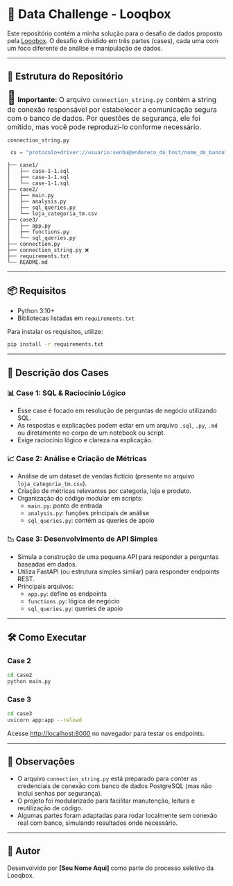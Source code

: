 # 🚀 Data Challenge - Looqbox

Este repositório contém a minha solução para o desafio de dados proposto pela [Looqbox](https://github.com/looqbox/data-challenge). O desafio é dividido em três partes (cases), cada uma com um foco diferente de análise e manipulação de dados.

---

## 📁 Estrutura do Repositório

<span style="font-size: 30px;">🚨</span> 
<span style="font-size: 16px; font-weight: bold;">Importante:</span> 
<span style="font-size: 16px;">
  O arquivo <code>connection_string.py</code> contém a string de conexão responsável por estabelecer a comunicação segura com o banco de dados. Por questões de segurança, ele foi omitido, mas você pode reproduzi-lo conforme necessário.
</span>


`connection_string.py`
 ``` py
  cs = "protocolo+driver://usuario:senha@endereco_do_host/nome_do_banco" 
```

```
├── case1/
│   ├── case-1-1.sql
│   ├── case-1-1.sql
│   └── case-1-1.sql
├── case2/
│   ├── main.py
│   ├── analysis.py
│   ├── sql_queries.py
│   └── loja_categoria_tm.csv
├── case3/
│   ├── app.py
│   ├── functions.py
│   └── sql_queries.py
├── connection.py
├── connection_string.py ❌
├── requirements.txt
└── README.md
```

---

## 📦 Requisitos

- Python 3.10+
- Bibliotecas listadas em `requirements.txt`

Para instalar os requisitos, utilize:

```bash
pip install -r requirements.txt
```

---

## 💼 Descrição dos Cases

### 📊 Case 1: SQL & Raciocínio Lógico

- Esse case é focado em resolução de perguntas de negócio utilizando SQL.
- As respostas e explicações podem estar em um arquivo `.sql`, `.py`, `.md` ou diretamente no corpo de um notebook ou script.
- Exige raciocínio lógico e clareza na explicação.

### 📈 Case 2: Análise e Criação de Métricas

- Análise de um dataset de vendas fictício (presente no arquivo `loja_categoria_tm.csv`).
- Criação de métricas relevantes por categoria, loja e produto.
- Organização do código modular em scripts:
  - `main.py`: ponto de entrada
  - `analysis.py`: funções principais de análise
  - `sql_queries.py`: contém as queries de apoio

### 📉 Case 3: Desenvolvimento de API Simples

- Simula a construção de uma pequena API para responder a perguntas baseadas em dados.
- Utiliza FastAPI (ou estrutura simples similar) para responder endpoints REST.
- Principais arquivos:
  - `app.py`: define os endpoints
  - `functions.py`: lógica de negócio
  - `sql_queries.py`: queries de apoio

---

## 🛠️ Como Executar

### Case 2

```bash
cd case2
python main.py
```

### Case 3

```bash
cd case3
uvicorn app:app --reload
```

Acesse [http://localhost:8000](http://localhost:8000) no navegador para testar os endpoints.

---

## 📌 Observações

- O arquivo `connection_string.py` está preparado para conter as credenciais de conexão com banco de dados PostgreSQL (mas não inclui senhas por segurança).
- O projeto foi modularizado para facilitar manutenção, leitura e reutilização de código.
- Algumas partes foram adaptadas para rodar localmente sem conexão real com banco, simulando resultados onde necessário.

---

## 🧠 Autor

Desenvolvido por **[Seu Nome Aqui]** como parte do processo seletivo da Looqbox.